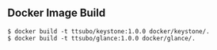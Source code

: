 ## Docker Image Build

```
$ docker build -t ttsubo/keystone:1.0.0 docker/keystone/.
$ docker build -t ttsubo/glance:1.0.0 docker/glance/.
```
